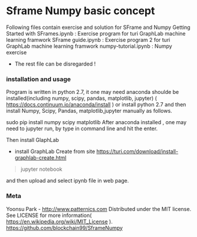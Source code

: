 # Sframe Numpy basic concept
Following files contain exercise and solution for SFrame and Numpy
Getting Started with SFrames.ipynb : Exercise program for turi GraphLab machine learning framwork 
SFrame guide.ipynb : Exercise program 2 for turi GraphLab machine learning framwork 
numpy-tutorial.ipynb : Numpy exercise 

* The rest file can be disregarded !

### installation and usage

Program is written in python 2.7, it one may need anaconda shoulde be installed(including numpy, scipy, pandas, matplotlib, jupyter) ( https://docs.continuum.io/anaconda/install ) or install python 2.7 and then install Numpy, Scipy, Pandas, matplotlib,jupyter manually as follows.

sudo pip install numpy scipy matplotlib
After anaconda installed , one may need to jupyter run, by type in command line and hit the enter.

Then install GlaphLab 
* install GraphLab Create from site https://turi.com/download/install-graphlab-create.html

> jupyter notebook

and then upload and select ipynb file in web page.

### Meta

Yoonsu Park - http://www.patternics.com Distributed under the MIT license. See LICENSE for more information( https://en.wikipedia.org/wiki/MIT_License ). https://github.com/blockchain99/SframeNumpy
